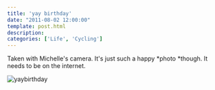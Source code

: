 ```yaml
---
title: 'yay birthday'
date: "2011-08-02 12:00:00"
template: post.html
description: 
categories: ['Life', 'Cycling']
---
```


Taken with Michelle's camera. It's just such a happy *photo *though. It needs to be on the internet.  
  
![yaybirthday](http://f.slowtheory.com/6004051834_7faf3f25ef.jpg "yaybirthday")